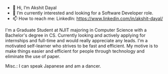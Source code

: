 - 👋 Hi, I’m Akshit Dayal
- 👀 I’m currently interested and looking for a Software Developer role.
- 📫 How to reach me: LinkedIn: https://www.linkedin.com/in/akshit-dayal/

I'm a Graduate Student at NJIT majoring in Computer Science with a Bachelor's degree in CS. 
Currently looking and actively applying for internships and full-time and would really appreciate any leads.
I'm a motivated self-learner who strives to be fast and efficient.
My motive is to make things easier and efficient for people through technology and eliminate the use of paper.

Misc.:
I can speak Japanese and am a dancer.
